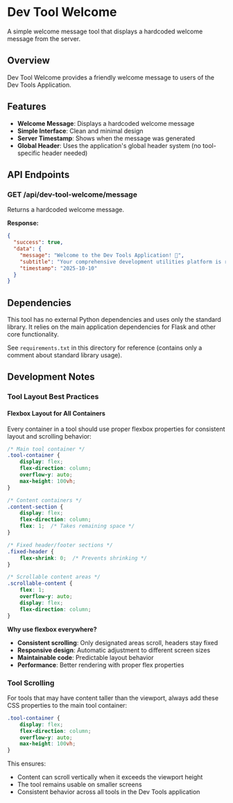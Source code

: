 # Dev Tool Welcome

A simple welcome message tool that displays a hardcoded welcome message from the server.

## Overview

Dev Tool Welcome provides a friendly welcome message to users of the Dev Tools Application.

## Features

- **Welcome Message**: Displays a hardcoded welcome message
- **Simple Interface**: Clean and minimal design
- **Server Timestamp**: Shows when the message was generated
- **Global Header**: Uses the application's global header system (no tool-specific header needed)

## API Endpoints

### GET /api/dev-tool-welcome/message
Returns a hardcoded welcome message.

**Response:**
```json
{
  "success": true,
  "data": {
    "message": "Welcome to the Dev Tools Application! 🎉",
    "subtitle": "Your comprehensive development utilities platform is ready to assist you.",
    "timestamp": "2025-10-10"
  }
}
```

## Dependencies

This tool has no external Python dependencies and uses only the standard library. It relies on the main application dependencies for Flask and other core functionality.

See `requirements.txt` in this directory for reference (contains only a comment about standard library usage).

## Development Notes

### Tool Layout Best Practices

#### Flexbox Layout for All Containers
Every container in a tool should use proper flexbox properties for consistent layout and scrolling behavior:

```css
/* Main tool container */
.tool-container {
    display: flex;
    flex-direction: column;
    overflow-y: auto;
    max-height: 100vh;
}

/* Content containers */
.content-section {
    display: flex;
    flex-direction: column;
    flex: 1;  /* Takes remaining space */
}

/* Fixed header/footer sections */
.fixed-header {
    flex-shrink: 0;  /* Prevents shrinking */
}

/* Scrollable content areas */
.scrollable-content {
    flex: 1;
    overflow-y: auto;
    display: flex;
    flex-direction: column;
}
```

**Why use flexbox everywhere?**
- **Consistent scrolling**: Only designated areas scroll, headers stay fixed
- **Responsive design**: Automatic adjustment to different screen sizes
- **Maintainable code**: Predictable layout behavior
- **Performance**: Better rendering with proper flex properties

### Tool Scrolling
For tools that may have content taller than the viewport, always add these CSS properties to the main tool container:

```css
.tool-container {
    display: flex;
    flex-direction: column;
    overflow-y: auto;
    max-height: 100vh;
}
```

This ensures:
- Content can scroll vertically when it exceeds the viewport height
- The tool remains usable on smaller screens
- Consistent behavior across all tools in the Dev Tools application
